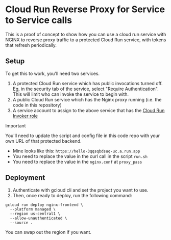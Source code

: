 # Cloud Run Reverse Proxy for Service to Service calls

This is a proof of concept to show how you can use a cloud run service with NGINX to reverse proxy traffic to a protected Cloud Run service,
with tokens that refresh periodically.

## Setup

To get this to work, you'll need two services.

1. A protected Cloud Run service which has public invocations turned off. Eg, in the security tab of the service, select "Require Authentication".
   This will limit who can invoke the service to begin with.
1. A public Cloud Run service which has the Nginx proxy running (i.e. the code in this repository)
1. A service account to assign to the above service that has the
   [Cloud Run Invoker role](https://cloud.google.com/run/docs/reference/iam/roles#run.invoker)

> [!IMPORTANT]
> You'll need to update the script and config file in this code repo with your own URL of that protected backend.
>
> - Mine looks like this: `https://hello-3qqsqbdsuq-uc.a.run.app`
> - You need to replace the value in the curl call in the script `run.sh`
> - You need to replace the value in the `nginx.conf` at `proxy_pass`

## Deployment

1. Authenticate with gcloud cli and set the project you want to use.
1. Then, once ready to deploy, run the following command:

```
gcloud run deploy nginx-frontend \
  --platform managed \
  --region us-central1 \
  --allow-unauthenticated \
  --source .
```

You can swap out the region if you want.
